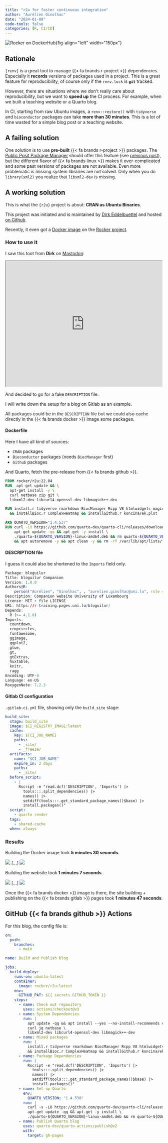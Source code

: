 ```yaml
---
title: "r2u for faster continuous integration"
author: "Aurélien Ginolhac"
date: "2024-01-09"
code-tools: false
categories: [R, CI/CD]
---
```



![Rocker on [DockerHub](https://hub.docker.com/r/rocker/r2u)](rocker.png){fig-align="left" width="150px"}

## Rationale

`{renv}` is a great tool to manage {{< fa brands r-project >}} dependencies. Especially it **records** 
versions of packages used in a project. This is a great feature for reproducibility, of course only if the `renv.lock` is **`git`** tracked.

However, there are situations where we don't really care about reproducibility, but we want to **speed up** the CI process. For example, when we built a teaching website or a Quarto blog.

In CI, starting from raw Ubuntu images, a `renv::restore()` with `tidyverse` and `bioconductor` packages can take **more than 30 minutes**. This is a lot of time wasted for a simple blog post or a teaching website.

## A failing solution

One solution is to use **pre-built** {{< fa brands r-project >}} packages. The [Public Posit Package Manager](https://packagemanager.posit.co/client/#/) should offer this feature (see [previous post](../renv-linux-binary)), but the different flavor of {{< fa brands linux >}} makes it over-complicated and some past versions of packages are not available. 
Even more problematic is missing system libraries are not solved. Only when you do `library(xml2)`
you realize that `libxml2-dev` is missing.

## A working solution

This is what the `{r2u}` project is about: **CRAN as Ubuntu Binaries**.

This project was initiated and is maintained by [Dirk Eddelbuettel](https://dirk.eddelbuettel.com/) and hosted [on Github](https://github.com/eddelbuettel/r2u).

Recently, it even got a [Docker image](https://hub.docker.com/r/rocker/r2u) on the [Rocker project](https://github.com/rocker-org/rocker).

### How to use it

I saw this toot from **Dirk** on [Mastodon](https://mastodon.social/@eddelbuettel/111693310455494722):

<iframe src="https://mastodon.social/@eddelbuettel/111693310455494722/embed" width="500" height="400"  allowfullscreen="allowfullscreen" sandbox="allow-scripts allow-same-origin allow-popups allow-popups-to-escape-sandbox allow-forms"></iframe>

And decided to go for a fake `DESCRIPTION` file.

I will write down the setup for a blog on Gitlab as an example.

All packages could be in the `DESCRIPTION` file but we could also cache directly in the {{< fa brands docker >}} image some packages.

#### Dockerfile

Here I have all kind of sources:

- `CRAN` packages
- `Bioconductor` packages (needs `BiocManager` first)
- `Github` packages

And Quarto, fetch the pre-release from {{< fa brands github >}}.


``` dockerfile
FROM rocker/r2u:22.04
RUN  apt-get update && \
  apt-get install -y \
  curl netbase zip git \
  libxml2-dev libcurl4-openssl-dev libmagick++-dev

RUN install.r tidyverse rmarkdown BiocManager Rcpp V8 htmlwidgets magick \
  && installBioc.r ComplexHeatmap && installGithub.r koncina/ek.plot

ARG QUARTO_VERSION="1.4.537"
RUN curl -LO https://github.com/quarto-dev/quarto-cli/releases/download/v${QUARTO_VERSION}/quarto-${QUARTO_VERSION}-linux-amd64.deb && \
    apt-get update -qq && apt-get -y install \
    ./quarto-${QUARTO_VERSION}-linux-amd64.deb && rm quarto-${QUARTO_VERSION}-linux-amd64.deb \
    && apt autoremove -y && apt clean -y && rm -rf /var/lib/apt/lists/*
```


#### DESCRIPTION file

I guess it could also be shortened to the `Imports` field only.

``` r
Package: bloguilur
Title: bloguilur Companion
Version: 1.0.0
Authors@R: 
    person("Aurélien", "Ginolhac", , "aurelien.ginolhac@uni.lu", role = c("aut", "cre"))
Description: Companion website University of Luxembourg
License: MIT + file LICENSE
URL: https://r-training.pages.uni.lu/bloguilur/
Depends:
  R (>= 4.1.0)
Imports:
  countdown,
  cropcircles,
  fontawesome,
  ggimage,
  ggplot2,
  glue,
  gt,
  gtExtras,
  huxtable,
  knitr,
  ragg
Encoding: UTF-8
Language: en-US
RoxygenNote: 7.2.3
```

#### Gitlab CI configuration

`.gitlab-ci.yml` file, showing only the `build_site` stage:

``` yaml
build_site:
  stage: build_site
  image: $CI_REGISTRY_IMAGE:latest
  cache:
    key: ${CI_JOB_NAME}
    paths:
      - _site/
      - _freeze/
  artifacts:
    name: "$CI_JOB_NAME"
    expire_in: 2 days
    paths:
      - _site/
  before_script:
    - |
      Rscript -e "read.dcf('DESCRIPTION', 'Imports') |> 
        tools:::.split_dependencies() |> 
        names() |> 
        setdiff(tools:::.get_standard_package_names()$base) |> 
        install.packages()"
  script:
    - quarto render
  tags:
    - shared-cache
  when: always
```

### Results

Building the Docker image took **5 minutes 30 seconds**.

![](docker_build1.png)
[...]
![](docker_build2.png)

Building the website took **1 minutes 7 seconds**.

![](build_site1.png)
[...]
![](build_site2.png)

Once the {{< fa brands docker >}} image is there, the site building + publishing on the {{< fa brands gitlab >}} pages took **1 minutes 47 seconds**.

## GitHub {{< fa brands github >}} Actions

For this blog, the config file is:

``` yaml
on:
  push:
    branches:
      - main

name: Build and Publish blog

jobs:
  build-deploy:
    runs-on: ubuntu-latest
    container:
      image: rocker/r2u:latest
    env:
      GITHUB_PAT: ${{ secrets.GITHUB_TOKEN }}
    steps:
      - name: Check out repository
        uses: actions/checkout@v3
      - name: System Dependencies
        run: |
          apt update -qq && apt install --yes --no-install-recommends cmake git \
          curl jq netbase \
          libxml2-dev libcurl4-openssl-dev libmagick++-dev
      - name: Mixed packages
        run: |
          install.r tidyverse rmarkdown BiocManager Rcpp V8 htmlwidgets magick \
          && installBioc.r ComplexHeatmap && installGithub.r koncina/ek.plot
      - name: Package Dependencies
        run: |
          Rscript -e "read.dcf('DESCRIPTION', 'Imports') |> 
            tools:::.split_dependencies() |> 
            names() |> 
            setdiff(tools:::.get_standard_package_names()$base) |> 
            install.packages()"
      - name: Set up Quarto
        env:
          QUARTO_VERSION: "1.4.538"
        run: |
          curl -s -LO https://github.com/quarto-dev/quarto-cli/releases/download/v${QUARTO_VERSION}/quarto-${QUARTO_VERSION}-linux-amd64.deb && \
          apt-get update -qq && apt-get -y install \
          ./quarto-${QUARTO_VERSION}-linux-amd64.deb && rm quarto-${QUARTO_VERSION}-linux-amd64.deb
      - name: Publish Quarto blog
        uses: quarto-dev/quarto-actions/publish@v2
        with:
          target: gh-pages
```
